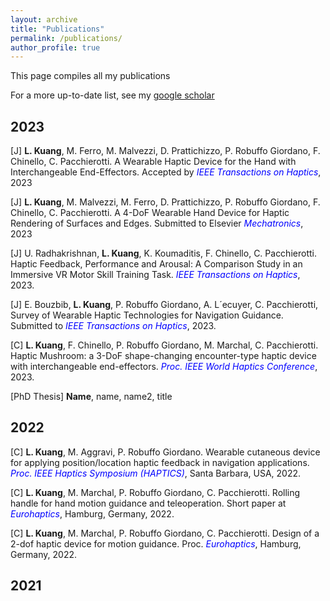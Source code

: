 ```yaml
---
layout: archive
title: "Publications"
permalink: /publications/
author_profile: true
---
```

This page compiles all my publications

For a more up-to-date list, see my [google scholar](https://scholar.google.com/citations?user=CEAcl4YAAAAJ&hl=en)
## 2023

[J] **L. Kuang**, M. Ferro, M. Malvezzi, D. Prattichizzo, P. Robuffo Giordano, F. Chinello, C. Pacchierotti. A Wearable Haptic Device for the Hand with Interchangeable End-Effectors. Accepted by <span style="color:blue">*IEEE Transactions on Haptics*</span>, 2023

[J] **L. Kuang**, M. Malvezzi, M. Ferro, D. Prattichizzo, P. Robuffo Giordano, F. Chinello, C. Pacchierotti. A 4-DoF Wearable Hand Device for Haptic Rendering of Surfaces and Edges. Submitted to Elsevier <span style="color:blue">*Mechatronics*</span>, 2023

[J] U. Radhakrishnan, **L. Kuang**, K. Koumaditis, F. Chinello, C. Pacchierotti. Haptic Feedback, Performance and Arousal: A Comparison Study in an Immersive VR Motor Skill Training Task. <span style="color:blue">*IEEE Transactions on Haptics*</span>, 2023.

[J] E. Bouzbib, **L. Kuang**, P. Robuffo Giordano, A. L´ecuyer, C. Pacchierotti, Survey of Wearable Haptic Technologies for Navigation Guidance. Submitted to <span style="color:blue">*IEEE Transactions on Haptics*</span>, 2023.

[C] **L. Kuang**, F. Chinello, P. Robuffo Giordano, M. Marchal, C. Pacchierotti. Haptic Mushroom: a 3-DoF shape-changing encounter-type haptic device with interchangeable end-effectors. <span style="color:blue">*Proc. IEEE World Haptics Conference*</span>, 2023.

[PhD Thesis] **Name**, name, name2, title

## 2022

[C] **L. Kuang**, M. Aggravi, P. Robuffo Giordano. Wearable cutaneous device for applying position/location haptic feedback in navigation applications. <span style="color:blue">*Proc. IEEE Haptics Symposium (HAPTICS)*</span>, Santa Barbara, USA, 2022.

[C] **L. Kuang**, M. Marchal, P. Robuffo Giordano, C. Pacchierotti. Rolling handle for hand motion guidance and teleoperation. Short paper at <span style="color:blue">*Eurohaptics*</span>, Hamburg, Germany, 2022.

[C] **L. Kuang**, M. Marchal, P. Robuffo Giordano, C. Pacchierotti. Design of a 2-dof haptic device for motion guidance. Proc. <span style="color:blue">*Eurohaptics*</span>, Hamburg, Germany, 2022.


## 2021
